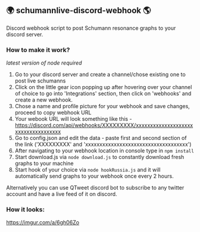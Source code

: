 ## 🌍 schumannlive-discord-webhook 🌎

Discord webhook script to post Schumann resonance graphs to your discord server.

### How to make it work?

*latest version of node required*

1. Go to your discord server and create a channel/chose existing one to post live schumanns
2. Click on the little gear icon popping up after hovering over your channel of choice to go into 'Integrations' section, then click on 'webhooks' and create a new webhook.
3. Chose a name and profile picture for your webhook and save changes, proceed to copy webhook URL
4. Your webook URL will look something like this - https://discord.com/api/webhooks/XXXXXXXXX/xxxxxxxxxxxxxxxxxxxxxxxxxxxxxxxxxxxx
5. Go to config.json and edit the data - paste first and second section of the link ('XXXXXXXXX' and 'xxxxxxxxxxxxxxxxxxxxxxxxxxxxxxxxxxxx')
6. After navigating to your webhook location in console type in ```npm install```
7. Start download.js via ```node download.js``` to constantly download fresh graphs to your machine
8. Start hook of your choice via ```node hookRussia.js``` and it will automatically send graphs to your webhook once every 2 hours.

Alternatively you can use QTweet discord bot to subscribe to any twitter account and have a live feed of it on discord. 


### How it looks:
https://imgur.com/a/6gh06Zo
